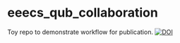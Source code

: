 

# eeecs_qub_collaboration

Toy repo to demonstrate workflow for publication.
[![DOI](https://sandbox.zenodo.org/badge/570673639.svg)](https://sandbox.zenodo.org/badge/latestdoi/570673639)
